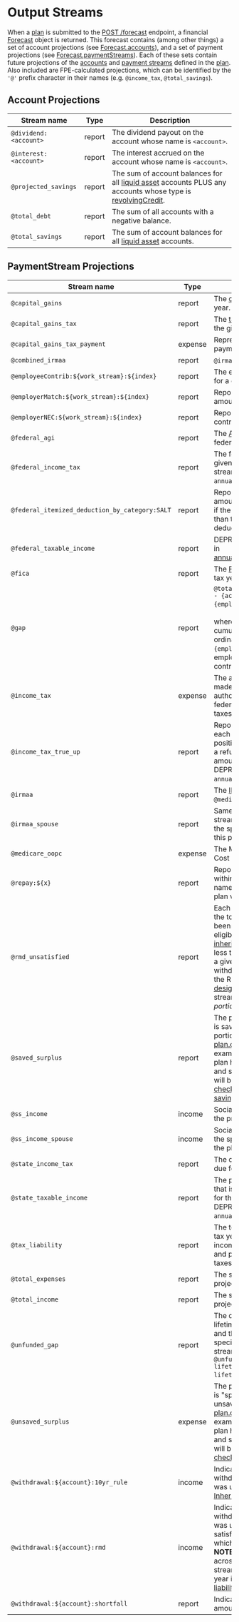 # Output Streams

When a [plan](datatypes.md#plan) is submitted to the [POST /forecast](README.md#post-forecast) endpoint, a financial [Forecast](datatypes.md#forecast) object is returned.  This forecast contains (among other things) a set of account projections (see [Forecast.accounts](datatypes.md#forecast)), and a set of payment projections (see [Forecast.paymentStreams](datatypes.md#forecast)).  Each of these sets contain future projections of the [accounts](datatypes.md#account) and [payment streams](datatypes.md#paymentstream) defined in the [plan](datatypes.md#plan).  Also included are FPE-calculated projections, which can be identified by the `'@'` prefix character in their names (e.g. `@income_tax`, `@total_savings`).

## Account Projections

| Stream name | Type | Description |
| ----------- | ---- | ----------- |
| `@dividend:<account>` | report | The dividend payout on the account whose name is `<account>`. |
| `@interest:<account>` | report | The interest accrued on the account whose name is `<account>`. |
| `@projected_savings` | report | The sum of account balances for all [liquid asset](terms.md#liquid-asset) accounts PLUS any accounts whose type is [revolvingCredit](datatypes.md#accounttype). |
| `@total_debt` | report | The sum of all accounts with a negative balance. |
| `@total_savings` | report | The sum of account balances for all [liquid asset](terms.md#liquid-asset) accounts. |

## PaymentStream Projections

| Stream name | Type | Description |
| ----------- | ---- | ----------- |
| `@capital_gains` | report | The [capital gains](https://www.investopedia.com/articles/personal-finance/101515/comparing-longterm-vs-shortterm-capital-gain-tax-rates.asp) for the given tax year. |
| `@capital_gains_tax` | report | The [tax due on all capital gains](https://www.investopedia.com/terms/c/capital_gains_tax.asp) for the given tax year. |
| `@capital_gains_tax_payment` | expense | Represents a [capital gains tax](https://www.investopedia.com/terms/c/capital_gains_tax.asp) payment. |
| `@combined_irmaa` | report | `@irmaa + @irmaa_spouse`. |
| `@employeeContrib:${work_stream}:${index}` | report | The employee contribution amount for a given earned income stream. |
| `@employerMatch:${work_stream}:${index}` | report | Reports the employer match amount. |
| `@employerNEC:${work_stream}:${index}` | report | Reports the non-elective employer contributions (NEC's). |
| `@federal_agi` | report | The [AGI](https://www.investopedia.com/terms/a/agi.asp) used for calculating federal income taxes. |
| `@federal_income_tax` | report | The federal income tax due for the given tax year.  DEPRECATED: this stream is now in `annualReports.fedIncomeTaxDue`. |
| `@federal_itemized_deduction_by_category:SALT` | report | Reports the [SALT](https://www.investopedia.com/salt-5180146) tax deduction amount. Note: This value will be 0 if the standard deduction is higher than the calculated itemized deduction. |
| `@federal_taxable_income` | report | DEPRECATED. This stream is now in [annualReports.fedTaxableIncome](datatypes.md#annualreports). |
| `@fica` | report | The [FICA](https://www.investopedia.com/terms/f/fica.asp) amount due for the given tax year. |
| `@gap` | report | `@total_income - @total_expenses - {acctInterest} - {employeeILCs}`,<br/><br/>where `{acctInterest}` is the cumulative interest across all ordinaryIncome accounts, and `{employeeILCs}` is the cumulative employee income-linked contributions |
| `@income_tax` | expense | The actual income tax payments made to the federal and state tax authorities.  Income tax includes federal, state, FICA, and other taxes. |
| `@income_tax_true_up` | report | Reports the annual true-up for each tax year in the simulation.  A positive true-up amount indicates a refund, whereas a negative amount indicates tax owed.  DEPRECATED: this stream is now in `annualReports.incomeTaxTrueUp`. |
| `@irmaa` | report | The [IRMAA](https://www.medicareresources.org/medicare-eligibility-and-enrollment/what-is-the-income-related-monthly-adjusted-amount-irmaa/) portion of the total `@medicare_oopc` expense. |
| `@irmaa_spouse` | report | Same as the `@irmaa` payment stream, but applies exclusively to the spouse (if one is defined for this plan). |
| `@medicare_oopc` | expense | The Medicare Out-Of-Pocket-Cost within a given period. |
| `@repay:${x}` | report | Reports [lifetime debt](terms.md#lifetimedebt) repayment within a given period. `${x}` is the name of the first account in the plan whose type is [revolvingCredit](datatypes.md#accounttype). |
| `@rmd_unsatisfied` | report | Each December, FPE determines the total amount of money that has been withdrawn across RMD-eligible accounts (<u>except</u> for [inherited IRAs](inherited_ira.md)).  If this amount is less than the total [RMD liability](terms.md#rmd-liability) for a given year, FPE will explicitly withdraw the unsatisfied portion of the RMD from the plan's [designated checkingAccount](datatypes.md#cashflow).  This stream reports this <i>unsatisfied portion</i>. |
| `@saved_surplus` | report | The portion of [excess income](terms.md#excessincome) that is saved each month.  The saved portion is determined by [plan.cashFlow.savingRate](datatypes.md#cashflow). For example, if in a given month the plan has $1,000 of excess income, and savingRate = 0.75, then $250 will be transferred plan's [checkingAccount](datatypes.md#cashflow) into the plan's [savingsAccount](datatypes.md#cashflow). |
| `@ss_income` | income | Social security income stream for the primary member of the plan. |
| `@ss_income_spouse` | income | Social security income stream for the spouse (if one is defined for the plan). |
| `@state_income_tax` | report | The calculated state income tax due for the given tax year. |
| `@state_taxable_income` | report | The portion of the plan's income that is subject to state income tax for the given tax year. DEPRECATED: this stream is now in `annualReports.stateTaxableIncome`. |
| `@tax_liability` | report | The total tax liability for the given tax year.  Includes federal+state income tax, FICA, capital gains tax, and possibly other state-specific taxes. |
| `@total_expenses` | report | The sum of all PaymentStream projections of type `expense`. |
| `@total_income` | report | The sum of all PaymentStream projections of type `income`. |
| `@unfunded_gap` | report | The difference between the lifetime debt in the current period and the previous period.  More specifically, given the lifetime debt stream named `lifetimeDebt`, `@unfunded_gap[k] = min(0, lifetimeDebt[k] - lifetimeDebt[k-1])`. |
| `@unsaved_surplus` | expense | The portion of [excess income](terms.md#excessincome) that is "spent" each month.  The unsaved portion is determined by [plan.cashFlow.savingRate](datatypes.md#cashflow). For example, if in a given month the plan has $1,000 of excess income, and savingRate = 0.75, then $750 will be withdrawn from the plan's [checkingAccount](datatypes.md#cashflow). |
| `@withdrawal:${account}:10yr_rule` | income | Indicates the amount of money withdrawn from `${account}` that was used for satisfying the [Inherited IRA 10 Year Rule](inherited_ira.md). |
| `@withdrawal:${account}:rmd` | income | Indicates the amount of money withdrawn from `${account}` that was used for the purpose of satisfying RMDs for the year in which the payment occurred.  <br/><b>NOTE:</b> The sum of the values across all `@withdrawal:.*:rmd` streams within a given calendar year is equivalent to the total [RMD liability](terms.md#rmd-liability) for that year. |
| `@withdrawal:${account}:shortfall` | report | Indicates the [shortfall withdrawal](https://github.com/newretirement/fpe-api/blob/master/terms.md#shortfall-withdrawal) amount for the specified account. |